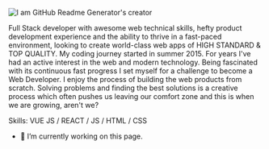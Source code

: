 
![I am GitHub Readme Generator's creator](https://i.ytimg.com/vi/Fs1G1BcP4BI/maxresdefault.jpg)

Full Stack developer with awesome web technical skills, hefty product development experience and the ability to thrive in a fast-paced environment, looking to create world-class web apps of HIGH STANDARD & TOP QUALITY. My coding journey started in summer 2015. For years I've had an active interest in the web and modern technology. Being fascinated with its continuous fast progress I set myself for a challenge to become a Web Developer. I enjoy the process of building the web products from scratch. Solving problems and finding the best solutions is a creative process which often pushes us leaving our comfort zone and this is when we are growing, aren't we?

Skills: VUE JS / REACT / JS / HTML / CSS

- 🔭 I’m currently working on this page. 




